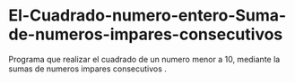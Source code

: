 # El-Cuadrado-numero-entero-Suma-de-numeros-impares-consecutivos
Programa que realizar el cuadrado de un numero menor a 10, mediante la sumas de numeros  impares consecutivos .
